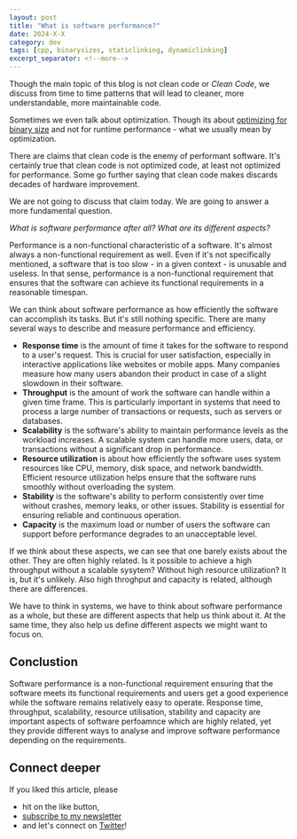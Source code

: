 ```yaml
---
layout: post
title: "What is software performance?"
date: 2024-X-X
category: dev
tags: [cpp, binarysizes, staticlinking, dynamiclinking]
excerpt_separator: <!--more-->
---
```

Though the main topic of this blog is not clean code or *Clean Code*, we discuss from time to time patterns that will lead to cleaner, more understandable, more maintainable code.

Sometimes we even talk about optimization. Though its about [optimizing for binary size]() and not for runtime performance - what we usually mean by optimization.

There are claims that clean code is the enemy of performant software. It's certainly true that clean code is not optimized code, at least not optimized for performance. Some go further saying that clean code makes discards decades of hardware improvement.

We are not going to discuss that claim today. We are going to answer a more fundamental question.

*What is software performance after all? What are its different aspects?*

Performance is a non-functional characteristic of a software. It's almost always a non-functional requirement as well. Even if it's not specifically mentioned, a software that is too slow - in a given context - is unusable and useless. In that sense, performance is a non-functional requirement that ensures that the software can achieve its functional requirements in a reasonable timespan.

We can think about software performance as how efficiently the software can accomplish its tasks. But it's still nothing specific. There are many several ways to describe and measure performance and efficiency.

- **Response time** is the amount of time it takes for the software to respond to a user's request. This is crucial for user satisfaction, especially in interactive applications like websites or mobile apps. Many companies measure how many users abandon their product in case of a slight slowdown in their software.
- **Throughput** is the amount of work the software can handle within a given time frame. This is particularly important in systems that need to process a large number of transactions or requests, such as servers or databases.
- **Scalability** is the software's ability to maintain performance levels as the workload increases. A scalable system can handle more users, data, or transactions without a significant drop in performance.
- **Resource utilization** is about how efficiently the software uses system resources like CPU, memory, disk space, and network bandwidth. Efficient resource utilization helps ensure that the software runs smoothly without overloading the system.
- **Stability** is the software's ability to perform consistently over time without crashes, memory leaks, or other issues. Stability is essential for ensuring reliable and continuous operation.
- **Capacity** is the maximum load or number of users the software can support before performance degrades to an unacceptable level.

If we think about these aspects, we can see that one barely exists about the other. They are often highly related. Is it possible to achieve a high throughput without a scalable sysytem? Without high resource utilization? It is, but it's unlikely. Also high throghput and capacity is related, although there are differences.

We have to think in systems, we have to think about software performance as a whole, but these are different aspects that help us think about it. At the same time, they also help us define different aspects we might want to focus on.

## Conclustion

Software performance is a non-functional requirement ensuring that the software meets its functional requirements and users get a good experience while the software remains relatively easy to operate. Response time, throughput, scalability, resource utilisation, stability and capacity are important aspects of software perfoamnce which are highly related, yet they provide different ways to analyse and improve software performance depending on the requirements.

## Connect deeper

If you liked this article, please 
- hit on the like button,  
- [subscribe to my newsletter](http://eepurl.com/gvcv1j) 
- and let's connect on [Twitter](https://twitter.com/SandorDargo)!
